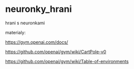 # neuronky_hrani
hrani s neuronkami

materialy:

https://gym.openai.com/docs/

https://github.com/openai/gym/wiki/CartPole-v0

https://github.com/openai/gym/wiki/Table-of-environments
